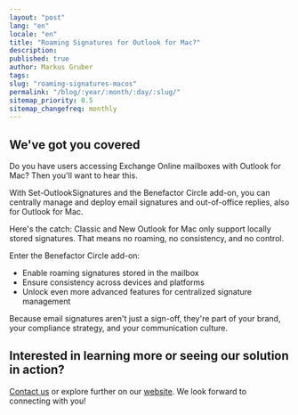 ```yaml
---
layout: "post"
lang: "en"
locale: "en"
title: "Roaming Signatures for Outlook for Mac?"
description:
published: true
author: Markus Gruber
tags: 
slug: "roaming-signatures-macos"
permalink: "/blog/:year/:month/:day/:slug/"
sitemap_priority: 0.5
sitemap_changefreq: monthly
---
```

## We've got you covered
Do you have users accessing Exchange Online mailboxes with Outlook for Mac? Then you'll want to hear this.

With Set-OutlookSignatures and the Benefactor Circle add-on, you can centrally manage and deploy email signatures and out-of-office replies, also for Outlook for Mac.

Here's the catch: Classic and New Outlook for Mac only support locally stored signatures. That means no roaming, no consistency, and no control.

Enter the Benefactor Circle add-on:
- Enable roaming signatures stored in the mailbox
- Ensure consistency across devices and platforms
- Unlock even more advanced features for centralized signature management

Because email signatures aren't just a sign-off, they're part of your brand, your compliance strategy, and your communication culture.

## Interested in learning more or seeing our solution in action?
[Contact us](/contact/) or explore further on our [website](/). We look forward to connecting with you!